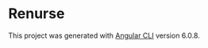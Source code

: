 # Renurse

This project was generated with [Angular CLI](https://github.com/angular/angular-cli) version 6.0.8.

